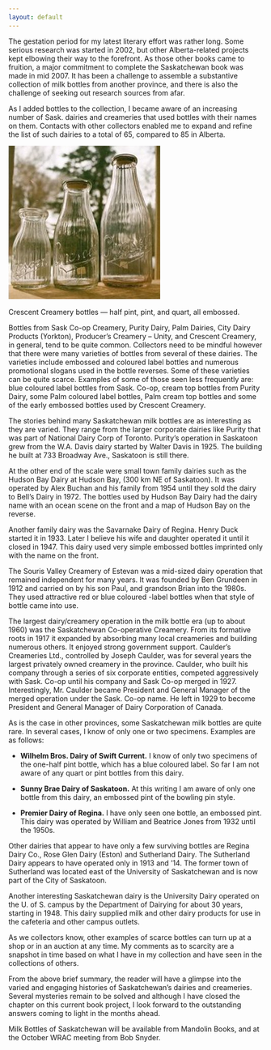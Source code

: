```yaml
---
layout: default
---
```

The gestation period for my latest literary effort was rather long.  Some serious research was started in 2002, but other Alberta-related projects kept elbowing their way to the forefront.  As those other books came to fruition, a major commitment to complete the Saskatchewan book was made in mid 2007.  It has been a challenge to assemble a substantive collection of milk bottles from another province, and there is also the challenge of seeking out research sources from afar.

As I added bottles to the collection, I became aware of an increasing number of Sask. dairies and creameries that used bottles with their names on them.  Contacts with other collectors enabled me to expand and refine the list of such dairies to a total of 65, compared to 85 in Alberta.

<div class="image"><img src="/assets/crescent-creamery.jpg" alt="Crescent Creamery" />
<p>Crescent Creamery bottles &mdash; half pint, pint, and quart, all embossed.</p></div>

Bottles from Sask Co-op Creamery, Purity Dairy, Palm Dairies, City Dairy Products (Yorkton), Producer’s Creamery – Unity, and Crescent Creamery, in general, tend to be quite common.  Collectors need to be mindful however that there were many varieties of bottles from several of these dairies.  The varieties include embossed and coloured label bottles and numerous promotional slogans used in the bottle reverses.  Some of these varieties can be quite scarce.  Examples of some of those seen less frequently are:  blue coloured label bottles from Sask. Co-op, cream top bottles from Purity Dairy, some Palm coloured label bottles, Palm cream top bottles and some of the early embossed bottles used by Crescent Creamery.

The stories behind many Saskatchewan milk bottles are as interesting as they are varied.  They range from the larger corporate dairies like Purity that was part of National Dairy Corp of Toronto.  Purity’s operation in Saskatoon grew from the W.A. Davis dairy started by Walter Davis in 1925.  The building he built at 733 Broadway Ave., Saskatoon is still there.

At the other end of the scale were small town family dairies such as the Hudson Bay Dairy at Hudson Bay, (300 km NE of Saskatoon).  It was operated by Alex Buchan and his family from 1954 until they sold the dairy to Bell’s Dairy in 1972.  The bottles used by Hudson Bay Dairy had the dairy name with an ocean scene on the front and a map of Hudson Bay on the reverse.

Another family dairy was the Savarnake Dairy of Regina.  Henry Duck started it in 1933.  Later I believe his wife and daughter operated it until it closed in 1947.  This dairy used very simple embossed bottles imprinted only with the name on the front.

The Souris Valley Creamery of Estevan was a mid-sized dairy operation that remained independent for many years.  It was founded by Ben Grundeen in 1912 and carried on by his son Paul, and grandson Brian into the 1980s.  They used attractive red or blue coloured -label bottles when that style of bottle came into use.

The largest dairy/creamery operation in the milk bottle era (up to about 1960) was the Saskatchewan Co-operative Creamery.  From its formative roots in 1917 it expanded by absorbing many local creameries and building numerous others.  It enjoyed strong government support.  Caulder’s Creameries Ltd., controlled by Joseph Caulder, was for several years the largest privately owned creamery in the province.  Caulder, who built his company through a series of six corporate entities, competed aggressively with Sask. Co-op until his company and Sask Co-op merged in 1927.  Interestingly, Mr. Caulder became President and General Manager of the merged operation under the Sask. Co-op name.  He left in 1929 to become President and General Manager of Dairy Corporation of Canada.

As is the case in other provinces, some Saskatchewan milk bottles are quite rare.  In several cases, I know of only one or two specimens.  Examples are as follows:

* **Wilhelm Bros. Dairy of Swift Current.**  I know of only two specimens of the one-half pint bottle, which has a blue coloured label.  So far I am not aware of any quart or pint bottles from this dairy.

* **Sunny Brae Dairy of Saskatoon.**  At this writing I am aware of only one bottle from this dairy, an embossed pint of the bowling pin style.

* **Premier Dairy of Regina.**  I have only seen one bottle, an embossed pint.  This dairy was operated by William and Beatrice Jones from 1932 until the 1950s.

Other dairies that appear to have only a few surviving bottles are Regina Dairy Co., Rose Glen Dairy (Eston) and Sutherland Dairy. The Sutherland Dairy appears to have operated only in 1913 and ’14.   The former town of Sutherland was located east of the University of Saskatchewan and is now part of the City of Saskatoon.

Another interesting Saskatchewan dairy is the University Dairy operated on the U. of S. campus by the Department of Dairying for about 30 years, starting in 1948.  This dairy supplied milk and other dairy products for use in the cafeteria and other campus outlets.

As we collectors know, other examples of scarce bottles can turn up at a shop or in an auction at any time.  My comments as to scarcity are a snapshot in time based on what I have in my collection and have seen in the collections of others.

From the above brief summary, the reader will have a glimpse into the varied and engaging histories of Saskatchewan’s dairies and creameries.  Several mysteries remain to be solved and although I have closed the chapter on this current book project,  I look forward to the outstanding answers coming to light in the months ahead.

Milk Bottles of Saskatchewan will be available from Mandolin Books, and at the October WRAC meeting from Bob Snyder.
